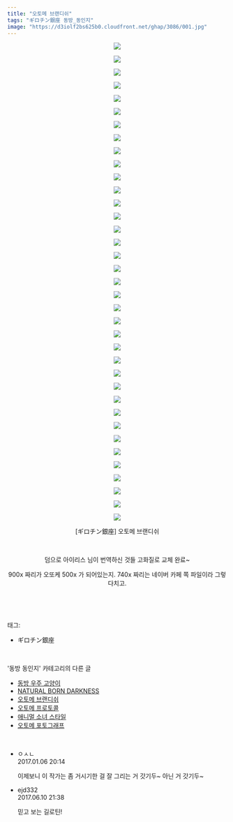 ```yaml
---
title: "오토메 브랜디쉬"
tags: "ギロチン銀座 동방_동인지"
image: "https://d3iolf2bs625b0.cloudfront.net/ghap/3086/001.jpg"
---
```

<div class="article">
<p style="text-align: center; clear: none; float: none;"><img src="{{ site.imgserver3 }}/ghap/3086/001.jpg"/></p>
<p style="text-align: center; clear: none; float: none;"><img src="{{ site.imgserver3 }}/ghap/3086/002.jpg"/></p>
<p style="text-align: center; clear: none; float: none;"><img src="{{ site.imgserver3 }}/ghap/3086/003.jpg"/></p>
<p style="text-align: center; clear: none; float: none;"><img src="{{ site.imgserver3 }}/ghap/3086/004.jpg"/></p>
<p style="text-align: center; clear: none; float: none;"><img src="{{ site.imgserver3 }}/ghap/3086/005.jpg"/></p>
<p style="text-align: center; clear: none; float: none;"><img src="{{ site.imgserver3 }}/ghap/3086/006.jpg"/></p>
<p style="text-align: center; clear: none; float: none;"><img src="{{ site.imgserver3 }}/ghap/3086/007.jpg"/></p>
<p style="text-align: center; clear: none; float: none;"><img src="{{ site.imgserver3 }}/ghap/3086/008.jpg"/></p>
<p style="text-align: center; clear: none; float: none;"><img src="{{ site.imgserver3 }}/ghap/3086/009.jpg"/></p>
<p style="text-align: center; clear: none; float: none;"><img src="{{ site.imgserver3 }}/ghap/3086/010.jpg"/></p>
<p style="text-align: center; clear: none; float: none;"><img src="{{ site.imgserver3 }}/ghap/3086/011.jpg"/></p>
<p style="text-align: center; clear: none; float: none;"><img src="{{ site.imgserver3 }}/ghap/3086/012.jpg"/></p>
<p style="text-align: center; clear: none; float: none;"><img src="{{ site.imgserver3 }}/ghap/3086/013.jpg"/></p>
<p style="text-align: center; clear: none; float: none;"><img src="{{ site.imgserver3 }}/ghap/3086/014.jpg"/></p>
<p style="text-align: center; clear: none; float: none;"><img src="{{ site.imgserver3 }}/ghap/3086/015.jpg"/></p>
<p style="text-align: center; clear: none; float: none;"><img src="{{ site.imgserver3 }}/ghap/3086/016.jpg"/></p>
<p style="text-align: center; clear: none; float: none;"><img src="{{ site.imgserver3 }}/ghap/3086/017.jpg"/></p>
<p style="text-align: center; clear: none; float: none;"><img src="{{ site.imgserver3 }}/ghap/3086/018.jpg"/></p>
<p style="text-align: center; clear: none; float: none;"><img src="{{ site.imgserver3 }}/ghap/3086/019.jpg"/></p>
<p style="text-align: center; clear: none; float: none;"><img src="{{ site.imgserver3 }}/ghap/3086/020.jpg"/></p>
<p style="text-align: center; clear: none; float: none;"><img src="{{ site.imgserver3 }}/ghap/3086/021.jpg"/></p>
<p style="text-align: center; clear: none; float: none;"><img src="{{ site.imgserver3 }}/ghap/3086/022.jpg"/></p>
<p style="text-align: center; clear: none; float: none;"><img src="{{ site.imgserver3 }}/ghap/3086/023.jpg"/></p>
<p style="text-align: center; clear: none; float: none;"><img src="{{ site.imgserver3 }}/ghap/3086/024.jpg"/></p>
<p style="text-align: center; clear: none; float: none;"><img src="{{ site.imgserver3 }}/ghap/3086/025.jpg"/></p>
<p style="text-align: center; clear: none; float: none;"><img src="{{ site.imgserver3 }}/ghap/3086/026.jpg"/></p>
<p style="text-align: center; clear: none; float: none;"><img src="{{ site.imgserver3 }}/ghap/3086/027.jpg"/></p>
<p style="text-align: center; clear: none; float: none;"><img src="{{ site.imgserver3 }}/ghap/3086/028.jpg"/></p>
<p style="text-align: center; clear: none; float: none;"><img src="{{ site.imgserver3 }}/ghap/3086/029.jpg"/></p>
<p style="text-align: center; clear: none; float: none;"><img src="{{ site.imgserver3 }}/ghap/3086/030.jpg"/></p>
<p style="text-align: center; clear: none; float: none;"><img src="{{ site.imgserver3 }}/ghap/3086/031.jpg"/></p>
<p style="text-align: center; clear: none; float: none;"><img src="{{ site.imgserver3 }}/ghap/3086/032.jpg"/></p>
<p style="text-align: center; clear: none; float: none;"><img src="{{ site.imgserver3 }}/ghap/3086/033.jpg"/></p>
<p style="text-align: center; clear: none; float: none;"><img src="{{ site.imgserver3 }}/ghap/3086/034.jpg"/></p>
<p style="text-align: center; clear: none; float: none;"><img src="{{ site.imgserver3 }}/ghap/3086/035.jpg"/></p>
<p style="text-align: center; clear: none; float: none;"><img src="{{ site.imgserver3 }}/ghap/3086/036.jpg"/></p>
<p style="text-align: center; clear: none; float: none;"><img src="{{ site.imgserver3 }}/ghap/3086/037.jpg"/></p>
<p style="text-align: center; clear: none; float: none;">[ギロチン銀座] 오토메 브랜디쉬</p>
<p style="text-align: center; clear: none; float: none;"><br/></p>
<p style="text-align: center; clear: none; float: none;">덤으로 아이리스 님이 번역하신 것들 고화질로 교체 완료~</p>
<p style="text-align: center; clear: none; float: none;">900x 짜리가 오또케 500x 가 되어있는지. 740x 짜리는 네이버 카페 쪽 파일이라 그렇다치고.</p>
<p><br/></p>
</div><br/>
<div class="tagTrail">
<p>태그: </p>
<ul>
<li>ギロチン銀座</li>
</ul>
</div><br/>
<div class="another">
<p>'동방 동인지' 카테고리의 다른 글</p>
<ul>
<li><a href="/ghap_3098">동방 우주 고양이</a></li>
<li><a href="/ghap_3092">NATURAL BORN DARKNESS</a></li>
<li><a href="/ghap_3086">오토메 브랜디쉬</a></li>
<li><a href="/ghap_3085">오토메 프로토콜</a></li>
<li><a href="/ghap_3084">애니멀 소녀 스타일</a></li>
<li><a href="/ghap_3083">오토메 포토그래프</a></li>
</ul>
</div><br/>
<div class="cb_module cb_fluid">
<div class="cb_wrt cb_profile">
<div class="comment">
<ul>
<li class="cb_thumb_off" id="comment14884709">
<div class="cb_comment_area">
<div class="cb_info_area">
<div class="cb_section">
<span class="cb_nick_name">ㅇㅅㄴ</span>
</div>
<div class="cb_section">
<span class="cb_date">2017.01.06 20:14 </span>
</div>
</div>
<div class="cb_dsc_comment">
<p class="cb_dsc">
											이제보니 이 작가는 좀 거시기한 걸 잘 그리는 거 갓기두~ 아닌 거 갓기두~
										</p>
</div>
</div></li>
<li class="cb_thumb_off" id="comment15010246">
<div class="cb_comment_area">
<div class="cb_info_area">
<div class="cb_section">
<span class="cb_nick_name">ejd332</span>
</div>
<div class="cb_section">
<span class="cb_date">2017.06.10 21:38 </span>
</div>
</div>
<div class="cb_dsc_comment">
<p class="cb_dsc">
											믿고 보는 길로틴!
										</p>
</div>
</div></li>
</ul>
</div>
</div><!-- commentList close -->
</div><br/>
